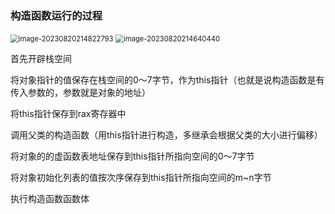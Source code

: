 ### 构造函数运行的过程

<img src="/home/LanQiDongLai/.config/Typora/typora-user-images/image-20230820214822793.png" alt="image-20230820214822793" style="zoom:80%;" />

<img src="/home/LanQiDongLai/.config/Typora/typora-user-images/image-20230820214640440.png" alt="image-20230820214640440" style="zoom:80%;" />

首先开辟栈空间

将对象指针的值保存在栈空间的0～7字节，作为this指针（也就是说构造函数是有传入参数的，参数就是对象的地址）

将this指针保存到rax寄存器中

调用父类的构造函数（用this指针进行构造，多继承会根据父类的大小进行偏移）

将对象的的虚函数表地址保存到this指针所指向空间的0～7字节

将对象初始化列表的值按次序保存到this指针所指向空间的m~n字节

执行构造函数函数体